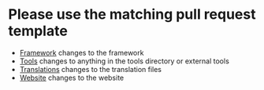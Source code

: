 # Please use the matching pull request template

- [Framework](?template=framework) changes to the framework
- [Tools](?template=tools) changes to anything in the tools directory or external tools
- [Translations](?template=translations) changes to the translation files
- [Website](?template=website) changes to the website
